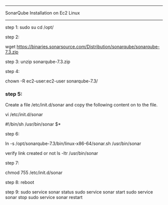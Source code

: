 ***********************************
SonarQube Installation on Ec2 Linux
************************************

step 1:
sudo su
cd /opt/

step 2:

wget https://binaries.sonarsource.com/Distribution/sonarqube/sonarqube-7.3.zip

step 3:
unzip sonarqube-7.3.zip

step 4:

chown -R ec2-user:ec2-user sonarqube-7.3/

### step 5:
Create a file /etc/init.d/sonar and copy the following content on to the file.

vi /etc/init.d/sonar

#!/bin/sh
/usr/bin/sonar $*

step 6:

ln -s /opt/sonarqube-7.3/bin/linux-x86-64/sonar.sh /usr/bin/sonar

verify link created or not
ls -ltr /usr/bin/sonar

step 7:

chmod 755 /etc/init.d/sonar


step 8:
reboot

step 9:
sudo service sonar status
sudo service sonar start
sudo service sonar stop
sudo service sonar restart 
